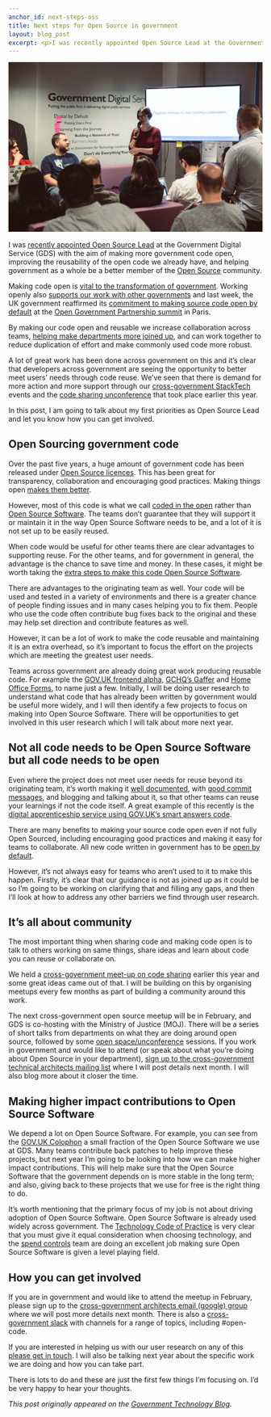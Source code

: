 ```yaml
---
anchor_id: next-steps-oss
title: Next steps for Open Source in government
layout: blog_post
excerpt: <p>I was recently appointed Open Source Lead at the Government Digital Service. In this post, I talk about my first priorities as Open Source Lead and let you know how you can get involved.</p>
---
```


<img src="/img/anna_talk.jpeg" />
<p>I was <a href="https://governmenttechnology.blog.gov.uk/2016/11/18/welcome-to-our-new-open-source-lead/">recently appointed Open Source Lead</a> at the Government Digital Service (GDS) with the aim of making more government code open, improving the reusability of the open code we already have, and helping government as a whole be a better member of the <a href="https://en.wikipedia.org/wiki/Open-source_software">Open Source</a> community.</p>
<p>Making code open is <a href="https://www.gov.uk/government/publications/technology-code-of-practice/technology-code-of-practice">vital to the transformation of government</a>. Working openly also <a href="https://governmenttechnology.blog.gov.uk/2016/09/06/celebrating-sharing-and-reusing-the-digital-marketplace/">supports our work with other governments</a> and last week, the UK government reaffirmed its <a href="https://governmenttechnology.blog.gov.uk/2016/12/14/our-commitment-to-better-open-source-practices/">commitment to making source code open by default</a> at the <a href="https://ogpsummit.org/">Open Government Partnership summit</a> in Paris.</p>
<p>By making our code open and reusable we increase collaboration across teams, <a href="https://gds.blog.gov.uk/2016/12/08/now-we-are-5/">helping make departments more joined up</a>, and can work together to reduce duplication of effort and make commonly used code more robust.</p>
<p>A lot of great work has been done across government on this and it’s clear that developers across government are seeing the opportunity to better meet users’ needs through code reuse. We’ve seen that there is demand for more action and more support through our <a href="https://gdstechnology.blog.gov.uk/2016/11/18/holding-our-next-cross-government-stacktech/">cross-government StackTech</a> events and the <a href="https://gdstechnology.blog.gov.uk/2016/03/04/code-sharing-unconference/">code sharing unconference</a> that took place earlier this year.</p>
<p>In this post, I am going to talk about my first priorities as Open Source Lead and let you know how you can get involved.</p>
<h2>Open Sourcing government code</h2>
<p>Over the past five years, a huge amount of government code has been released under <a href="https://opensource.org/licenses">Open Source licences</a>. This has been great for transparency, collaboration and encouraging good practices. Making things open <a href="https://www.gov.uk/design-principles#tenth">makes them better</a>.</p>
<p>However, most of this code is what we call <a href="https://gds.blog.gov.uk/2012/10/12/coding-in-the-open/">coded in the open</a> rather than <a href="https://en.wikipedia.org/wiki/Open-source_software">Open Source Software</a>. The teams don’t guarantee that they will support it or maintain it in the way Open Source Software needs to be, and a lot of it is not set up to be easily reused.</p>
<p>When code would be useful for other teams there are clear advantages to supporting reuse. For the other teams, and for government in general, the advantage is the chance to save time and money. In these cases, it might be worth taking the <a href="https://gdstechnology.blog.gov.uk/2014/12/19/how-we-moved-vcloud-tools-from-coding-in-the-open-to-open-source/">extra steps to make this code Open Source Software</a>.</p>
<p>There are advantages to the originating team as well. Your code will be used and tested in a variety of environments and there is a greater chance of people finding issues and in many cases helping you to fix them. People who use the code often contribute bug fixes back to the original and these may help set direction and contribute features as well.</p>
<p>However, it can be a lot of work to make the code reusable and maintaining it is an extra overhead, so it’s important to focus the effort on the projects which are meeting the greatest user needs.</p>
<p>Teams across government are already doing great work producing reusable code. For example the <a href="https://designnotes.blog.gov.uk/2016/10/14/introducing-gov-uk-frontend-alpha/">GOV.UK frontend alpha</a>, <a href="https://github.com/gchq/Gaffer">GCHQ’s Gaffer</a> and <a href="https://hodigital.blog.gov.uk/2015/12/22/forms-building-for-reuse/">Home Office Forms</a>, to name just a few. Initially, I will be doing user research to understand what code that has already been written by government would be useful more widely, and I will then identify a few projects to focus on making into Open Source Software. There will be opportunities to get involved in this user research which I will talk about more next year.</p>
<h2>Not all code needs to be Open Source Software but all code needs to be open</h2>
<p>Even where the project does not meet user needs for reuse beyond its originating team, it’s worth making it <a href="https://github.com/alphagov/styleguides/blob/master/use-of-READMEs.md">well documented</a>, with <a href="https://github.com/alphagov/styleguides/blob/master/git.md">good commit messages</a>, and blogging and talking about it, so that other teams can reuse your learnings if not the code itself. A great example of this recently is the <a href="https://sfadigital.blog.gov.uk/2016/11/17/when-build-a-thing-really-works/">digital apprenticeship service using GOV.UK’s smart answers code</a>.</p>
<p>There are many benefits to making your source code open even if not fully Open Sourced, including encouraging good practices and making it easy for teams to collaborate. All new code written in government has to be <a href="https://www.gov.uk/service-manual/service-standard/make-all-new-source-code-open">open by default</a>.</p>
<p>However, it’s not always easy for teams who aren’t used to it to make this happen. Firstly, it’s clear that our guidance is not as joined up as it could be so I’m going to be working on clarifying that and filling any gaps, and then I’ll look at how to address any other barriers we find through user research.</p>
<h2>It’s all about community</h2>
<p>The most important thing when sharing code and making code open is to talk to others working on same things, share ideas and learn about code you can reuse or collaborate on.</p>
<p>We held a <a href="https://gdstechnology.blog.gov.uk/2016/03/04/code-sharing-unconference/">cross-government meet-up on code sharing</a> earlier this year and some great ideas came out of that. I will be building on this by organising meetups every few months as part of building a community around this work.</p>
<p>The next cross-government open source meetup will be in February, and GDS is co-hosting with the Ministry of Justice (MOJ). There will be a series of short talks from departments on what they are doing around open source, followed by some <a href="https://en.wikipedia.org/wiki/Unconference">open space/unconference</a> sessions. If you work in government and would like to attend (or speak about what you’re doing about Open Source in your department), <a href="https://gdstechnology.blog.gov.uk/join-the-conversation/">sign up to the cross-government technical architects mailing list</a> where I will post details next month. I will also blog more about it closer the time.</p>
<h2>Making higher impact contributions to Open Source Software</h2>
<p>We depend a lot on Open Source Software. For example, you can see from the <a href="https://github.com/alphagov/colophon">GOV.UK Colophon</a> a small fraction of the Open Source Software we use at GDS. Many teams contribute back patches to help improve these projects, but next year I’m going to be looking into how we can make higher impact contributions. This will help make sure that the Open Source Software that the government depends on is more stable in the long term; and also, giving back to these projects that we use for free is the right thing to do.</p>
<p>It’s worth mentioning that the primary focus of my job is not about driving adoption of Open Source Software. Open Source Software is already used widely across government. The <a href="https://www.gov.uk/government/publications/technology-code-of-practice/technology-code-of-practice">Technology Code of Practice</a> is very clear that you must give it equal consideration when choosing technology, and the <a href="https://www.gov.uk/service-manual/agile-delivery/spend-controls-check-if-you-need-approval-to-spend-money-on-a-service">spend controls</a> team are doing an excellent job making sure Open Source Software is given a level playing field.</p>
<h2>How you can get involved</h2>
<p>If you are in government and would like to attend the meetup in February, please sign up to the <a href="https://gdstechnology.blog.gov.uk/join-the-conversation/">cross-government architects email (google) group</a> where we will post more details next month. There is also a <a href="https://gdstechnology.blog.gov.uk/join-the-conversation/">cross-government slack</a> with channels for a range of topics, including #open-code.</p>
<p>If you are interested in helping us with our user research on any of this <a href="https://docs.google.com/forms/d/14C1OMrcWlaIupekIl9Vrqd1fPCM46HBaLpPUlyBiPKc/edit">please get in touch</a>. I will also be talking next year about the specific work we are doing and how you can take part.</p>
<p>There is lots to do and these are just the first few things I’m focusing on. I’d be very happy to hear your thoughts.</p>
<p><em>This post originally appeared on the <a href="https://governmenttechnology.blog.gov.uk/2016/12/15/next-steps-for-open-source-in-government/">Government Technology Blog</a>.</em></p>
